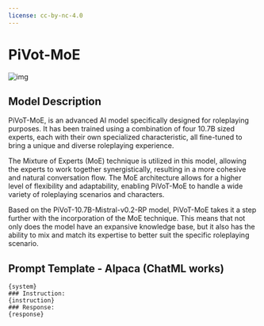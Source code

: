 ```yaml
---
license: cc-by-nc-4.0
---
```

# PiVot-MoE
![img](./PiVoT-MoE.png)

## Model Description

PiVoT-MoE, is an advanced AI model specifically designed for roleplaying purposes. It has been trained using a combination of four 10.7B sized experts, each with their own specialized characteristic, all fine-tuned to bring a unique and diverse roleplaying experience.

The Mixture of Experts (MoE) technique is utilized in this model, allowing the experts to work together synergistically, resulting in a more cohesive and natural conversation flow. The MoE architecture allows for a higher level of flexibility and adaptability, enabling PiVoT-MoE to handle a wide variety of roleplaying scenarios and characters.

Based on the PiVoT-10.7B-Mistral-v0.2-RP model, PiVoT-MoE takes it a step further with the incorporation of the MoE technique. This means that not only does the model have an expansive knowledge base, but it also has the ability to mix and match its expertise to better suit the specific roleplaying scenario.

## Prompt Template - Alpaca (ChatML works)
```
{system}
### Instruction:
{instruction}
### Response:
{response}
```